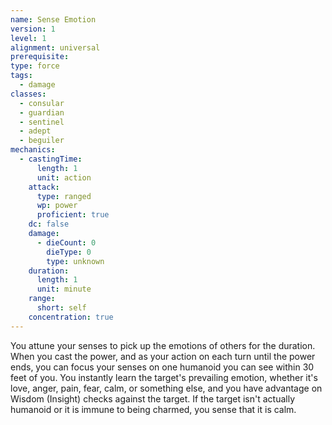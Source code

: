 ```yaml
---
name: Sense Emotion
version: 1
level: 1
alignment: universal
prerequisite: 
type: force
tags:
  - damage
classes:
  - consular
  - guardian
  - sentinel
  - adept
  - beguiler
mechanics:
  - castingTime:
      length: 1
      unit: action
    attack:
      type: ranged
      wp: power
      proficient: true
    dc: false
    damage:
      - dieCount: 0
        dieType: 0
        type: unknown
    duration:
      length: 1
      unit: minute
    range:
      short: self
    concentration: true
---
```

You attune your senses to pick up the emotions of others for the duration. When you cast the power, and as your action on each turn until the power ends, you can focus your senses on one humanoid you can see within 30 feet of you. You instantly learn the target's prevailing emotion, whether it's love, anger, pain, fear, calm, or something else, and you have advantage on Wisdom (Insight) checks against the target. If the target isn't actually humanoid or it is immune to being charmed, you sense that it is calm.
    